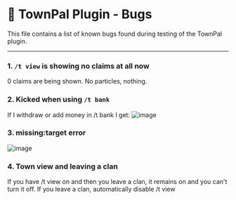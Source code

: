 # 🐞 TownPal Plugin - Bugs

This file contains a list of known bugs found during testing of the TownPal plugin.

---
### 1. `/t view` is showing no claims at all now
0 claims are being shown. No particles, nothing.

### 2. Kicked when using `/t bank`
If I withdraw or add money in /t bank I get:
![image](https://github.com/user-attachments/assets/6859ef39-f0f1-49fa-852a-5bc09f6998be)

### 3. missing:target error
![image](https://github.com/user-attachments/assets/56d6a2fe-46bf-44e7-bece-e1ced6c1e0a6)

### 4. Town view and leaving a clan
If you have /t view on and then you leave a clan, it remains on and you can't turn it off. If you leave a clan, automatically disable /t view
